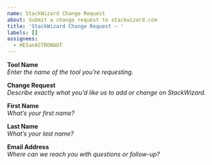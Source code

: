 ```yaml
---
name: StackWizard Change Request
about: Submit a change request to stackwizard.com
title: 'StackWizard Change Request – '
labels: []
assignees:
  - HESanASTRONAUT
---
```


<!--
Thank you for submitting a change request! Please fill out the fields below.
-->

**Tool Name**  
_Enter the name of the tool you’re requesting._

**Change Request**  
_Describe exactly what you’d like us to add or change on StackWizard._

**First Name**  
_What’s your first name?_

**Last Name**  
_What’s your last name?_

**Email Address**  
_Where can we reach you with questions or follow-up?_
